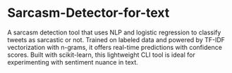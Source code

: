 # Sarcasm-Detector-for-text
A sarcasm detection tool that uses NLP and logistic regression to classify tweets as sarcastic or not. Trained on labeled data and powered by TF-IDF vectorization with n-grams, it offers real-time predictions with confidence scores. Built with scikit-learn, this lightweight CLI tool is ideal for experimenting with sentiment nuance in text.
